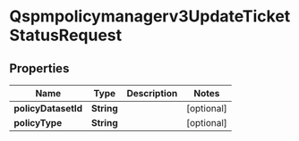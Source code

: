 

# Qspmpolicymanagerv3UpdateTicketStatusRequest


## Properties

| Name | Type | Description | Notes |
|------------ | ------------- | ------------- | -------------|
|**policyDatasetId** | **String** |  |  [optional] |
|**policyType** | **String** |  |  [optional] |



